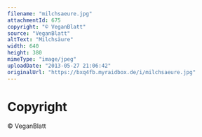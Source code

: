 ```yaml
---
filename: "milchsaeure.jpg"
attachmentId: 675
copyright: "© VeganBlatt"
source: "VeganBlatt"
altText: "Milchsäure"
width: 640
height: 380
mimeType: "image/jpeg"
uploadDate: "2013-05-27 21:06:42"
originalUrl: "https://bxq4fb.myraidbox.de/i/milchsaeure.jpg"
---
```


# Copyright

© VeganBlatt
